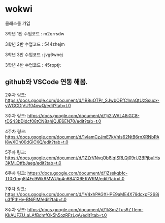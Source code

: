 # wokwi

클래스룸 가입

3학년 1반 수업코드 : m2qrrsdw

3학년 2반 수업코드 : 544zhejm

3학년 3반 수업코드 : jvg6wnej

3학년 4반 수업코드 : 45rpptjt


## github와 VSCode 연동 해봄.

2주차 링크: https://docs.google.com/document/d/1B8uOTPr_SJwbOEfC1maQtUzSsucx-yWGCDjVU104owQ/edit?tab=t.0

3주차 링크: https://docs.google.com/document/d/1ji2iWAL48iGC8-tDSri3bDidcf08tCN8ahjQJE6EN70/edit?tab=t.0

4주차 링크: https://docs.google.com/document/d/1vIamCzJmE7kVhIs62NtB6rnXRNbPAl8wXDh00dGlCKQ/edit?tab=t.0

5주차 링크: https://docs.google.com/document/d/1ZZrVNvqOb8IqISRLQj09rU2BPjbuIHs3KM_OtfbJaeg/edit?tab=t.0

6주차 링크: https://docs.google.com/document/d/1Zsskqbfc-Tf0Ztmg8t4Fc9Wk9MWUjp4n6B41X6ERWRM/edit?tab=t.0

7주차 링크: https://docs.google.com/document/d/1V4xhPAGXHPE9aME4X76dcxpF268ju3fFthHy-BNjFlM/edit?tab=t.0

8주차 링크: https://docs.google.com/document/d/1kSmZTus9ZTIem-KkAUFZU_aLAfBdmfOk5h5ozRFzLgA/edit?tab=t.0 

